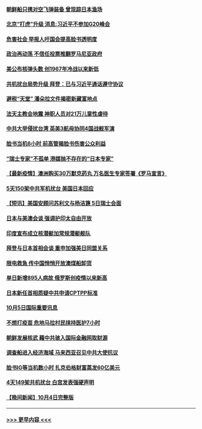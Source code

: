 #### [朝鲜船只携对空飞弹装备 曾现踪日本渔场](../pages/prog202/a103235433.md?t=10061550) 
#### [北京“打虎”升级 消息:习近平不参加G20峰会](../pages/prog202/a103235432.md?t=10061550) 
#### [危害社会 举报人吁国会提高脸书透明度](../pages/prog202/a103234971.md?t=10061550) 
#### [政治再动荡 不信任投票推翻罗马尼亚政府](../pages/prog202/a103235293.md?t=10061550) 
#### [美公布核弹头数 创1967年冷战以来新低](../pages/prog202/a103235258.md?t=10061550) 
#### [共机扰台局势升级 拜登：已与习近平通话遵守协议](../pages/prog202/a103235183.md?t=10061550) 
#### [避税“天堂” 潘朵拉文件揭密新藏富地点](../pages/prog202/a103235060.md?t=10061550) 
#### [法天主教会地震 神职人员对21万儿童性虐待](../pages/prog202/a103235006.md?t=10061550) 
#### [中共大举侵扰台湾 英美3航母协同4国战舰军演](../pages/prog202/a103234920.md?t=10061550) 
#### [脸书当机6小时 前高管揭脸书伤害公众利益](../pages/prog202/a103234944.md?t=10061550) 
#### [“瑞士专家”不孤单 港媒抛不存在的“日本专家”](../pages/prog202/a103234738.md?t=10061550) 
#### [【最新疫情】澳洲购买30万默克药丸 万名医生专家签署《罗马宣言》](../pages/prog202/a103234824.md?t=10061550) 
#### [5天150架中共军机扰台 美国日本回应](../pages/prog202/a103234811.md?t=10061550) 
#### [【短讯】美国安顾问苏利文与杨洁篪 5日瑞士会面](../pages/prog202/a103234736.md?t=10061550) 
#### [日本与美澳会谈 强调护印太自由开放](../pages/prog202/a103234712.md?t=10061550) 
#### [印度宣布成立核潜艇加常规潜艇舰队](../pages/prog202/a103234625.md?t=10061550) 
#### [拜登与日本首相会谈 重申加强美日同盟关系](../pages/prog202/a103234617.md?t=10061550) 
#### [限电救急 传中国悄悄开放澳煤船卸货](../pages/prog202/a103234623.md?t=10061550) 
#### [单日新增895人病故 俄罗斯创疫情以来新高](../pages/prog202/a103234612.md?t=10061550) 
#### [日本新任首相质疑中共申请CPTPP标准](../pages/prog202/a103234516.md?t=10061550) 
#### [10月5日国际重要讯息](../pages/prog202/a103234508.md?t=10061550) 
#### [不想打疫苗 危地马拉村民挟持医护7小时](../pages/prog202/a103234467.md?t=10061550) 
#### [朝鲜发展核武 藉中共骇入国际金融网取财源](../pages/prog202/a103234276.md?t=10061550) 
#### [调查船进入经济海域 马来西亚召见中共大使抗议](../pages/prog202/a103234411.md?t=10061550) 
#### [脸书IG等当机数小时 扎克伯格财富蒸发60亿美元](../pages/prog202/a103234257.md?t=10061550) 
#### [4天149架共机扰台 白宫发表强硬声明](../pages/prog202/a103234274.md?t=10061550) 
#### [【晚间新闻】10月4日完整版](../pages/prog202/a103234281.md?t=10061550) 

----
#### [ >>> 更早内容 <<< ](../indexes/prog202-earlier.md)
